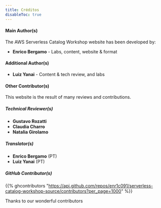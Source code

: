 ```yaml
---
title: Créditos
disableToc: true
---
```


#### Main Author(s)

The AWS Serverless Catalog Workshop website has been developed by:

* **Enrico Bergamo** - Labs, content, website & format

#### Additional Author(s)
* **Luiz Yanai** - Content & tech review, and labs 
  
#### Other Contributor(s)

This website is the result of many reviews and contributions.

##### Technical Reviewer(s)
* **Gustavo Rozatti**
* **Claudia Charro**
* **Natalia Girolamo**

##### Translator(s)
* **Enrico Bergamo** (PT)
* **Luiz Yanai** (PT)

##### GitHub Contributor(s) <i class='fab fa-heart'></i>

{{% ghcontributors "https://api.github.com/repos/enr1c091/serverless-catalog-workshop-source/contributors?per_page=1000" %}}

Thanks to our wonderful contributors <i class="fab fa-heart"></i>

